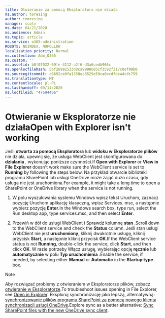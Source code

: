 ```yaml
---
title: Otwieranie za pomocą Eksploratora nie działa
ms.author: toresing
author: tomresing
manager: scotv
ms.date: 04/21/2020
ms.audience: Admin
ms.topic: article
ms.service: o365-administration
ROBOTS: NOINDEX, NOFOLLOW
localization_priority: Normal
ms.collection: Adm_O365
ms.custom: ''
ms.assetid: b8f07022-69fe-4112-a2f6-d3a6cedb966c
ms.openlocfilehash: 5bf28982533d8ca9998605cf3592f317c0ef99b0
ms.sourcegitcommit: c6692ce0fa1358ec3529e59ca0ecdfdea4cdc759
ms.translationtype: MT
ms.contentlocale: pl-PL
ms.lasthandoff: 09/14/2020
ms.locfileid: "47694466"
---
```

# <a name="open-with-explorer-isnt-working"></a><span data-ttu-id="57312-102">Otwieranie w Eksploratorze nie działa</span><span class="sxs-lookup"><span data-stu-id="57312-102">Open with Explorer isn't working</span></span>

<span data-ttu-id="57312-103">Jeśli **otwarta za pomocą Eksploratora** lub **widoku w Eksploratorze plików** nie działa, upewnij się, że usługa WebClient jest skonfigurowana do **działania** , wykonując poniższe czynności.</span><span class="sxs-lookup"><span data-stu-id="57312-103">If **Open with Explorer** or **View in File Explorer** doesn't work make sure the WebClient service is set to **Running** by following the steps below.</span></span> <span data-ttu-id="57312-104">Na przykład otwarcie biblioteki programu SharePoint lub usługi OneDrive może zająć dużo czasu, gdy usługa nie jest uruchomiona.</span><span class="sxs-lookup"><span data-stu-id="57312-104">For example, it might take a long time to open a SharePoint or OneDrive library when the service is not running.</span></span> 
  
1. <span data-ttu-id="57312-105">W polu wyszukiwania systemu Windows wpisz tekst Uruchom, zaznacz pozycję Uruchom aplikację klasyczną, wpisz Services. msc, a następnie wybierz pozycję **Enter**.</span><span class="sxs-lookup"><span data-stu-id="57312-105">In the Windows search box, type run, select the Run desktop app, type services.msc, and then select **Enter**.</span></span>
    
2. <span data-ttu-id="57312-106">Przewiń w dół do usługi WebClient i Sprawdź kolumnę **stan** .</span><span class="sxs-lookup"><span data-stu-id="57312-106">Scroll down to the WebClient service and check the **Status** column.</span></span> <span data-ttu-id="57312-107">Jeśli stan usługi WebClient nie jest **uruchomiony**, kliknij dwukrotnie usługę, kliknij przycisk **Start**, a następnie kliknij przycisk **OK**.</span><span class="sxs-lookup"><span data-stu-id="57312-107">If the WebClient service status is not **Running**, double-click the service, click **Start**, and then click **OK**.</span></span> <span data-ttu-id="57312-108">W razie potrzeby Włącz usługę, wybierając opcję **ręcznie** lub **automatycznie** w polu **Typ uruchomienia** .</span><span class="sxs-lookup"><span data-stu-id="57312-108">Enable the service, if needed, by selecting either **Manual** or **Automatic** in the **Startup type** box.</span></span> 
    
> [!NOTE]
> <span data-ttu-id="57312-109">Aby rozwiązać problemy z otwieraniem w Eksploratorze plików, zobacz [otwieranie w Eksploratorze](https://go.microsoft.com/fwlink/?linkid=871665).</span><span class="sxs-lookup"><span data-stu-id="57312-109">To troubleshoot issues opening in File Explorer, see [Open in Explorer](https://go.microsoft.com/fwlink/?linkid=871665).</span></span> <span data-ttu-id="57312-110">Eksploruj synchronizację jako lepszą, alternatywną: [synchronizowanie plików programu SharePoint za pomocą nowego klienta synchronizacji usługi OneDrive](https://go.microsoft.com/fwlink/?linkid=871666).</span><span class="sxs-lookup"><span data-stu-id="57312-110">Explore sync as a better alternative: [Sync SharePoint files with the new OneDrive sync client](https://go.microsoft.com/fwlink/?linkid=871666).</span></span> 
  

